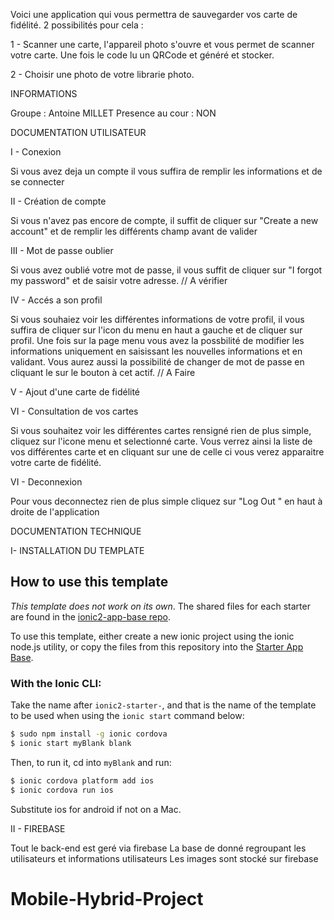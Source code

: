 Voici une application qui vous permettra de sauvegarder vos carte de fidélité. 2 possibilités pour cela :

1 - Scanner une carte, l'appareil photo s'ouvre et vous permet de scanner votre carte. Une fois le code lu un QRCode et généré et stocker.

2 - Choisir une photo de votre librarie photo. 


INFORMATIONS

Groupe : Antoine MILLET
Presence au cour : NON

DOCUMENTATION UTILISATEUR 

I - Conexion

Si vous avez deja un compte il vous suffira de remplir les informations et de se connecter 

II - Création de compte 

Si vous n'avez pas encore de compte, il suffit de cliquer sur "Create a new account" et de remplir les différents champ avant de valider 

III - Mot de passe oublier 

Si vous avez oublié votre mot de passe, il vous suffit de cliquer sur "I forgot my password" et de saisir votre adresse. // A vérifier

IV - Accés a son profil 

Si vous souhaiez voir les différentes informations de votre profil, il vous suffira de cliquer sur l'icon du menu en haut a gauche et de cliquer sur profil.
Une fois sur la page menu vous avez la possbilité de modifier les informations uniquement en saisissant les nouvelles informations et en validant.
Vous aurez aussi la possibilité de changer de mot de passe en cliquant le sur le bouton à cet actif. // A Faire

V - Ajout d'une carte de fidélité 

VI - Consultation de vos cartes 

Si vous souhaitez voir les différentes cartes rensigné rien de plus simple, cliquez sur l'icone menu et selectionné carte.
Vous verrez ainsi la liste de vos différentes carte et en cliquant sur une de celle ci vous verez apparaitre votre carte de fidélité.

VI - Deconnexion 

Pour vous deconnectez rien de plus simple cliquez sur "Log Out " en haut à droite de l'application 

DOCUMENTATION TECHNIQUE 

I- INSTALLATION DU TEMPLATE

## How to use this template

*This template does not work on its own*. The shared files for each starter are found in the [ionic2-app-base repo](https://github.com/ionic-team/ionic2-app-base).

To use this template, either create a new ionic project using the ionic node.js utility, or copy the files from this repository into the [Starter App Base](https://github.com/ionic-team/ionic2-app-base).

### With the Ionic CLI:

Take the name after `ionic2-starter-`, and that is the name of the template to be used when using the `ionic start` command below:

```bash
$ sudo npm install -g ionic cordova
$ ionic start myBlank blank
```

Then, to run it, cd into `myBlank` and run:

```bash
$ ionic cordova platform add ios
$ ionic cordova run ios
```

Substitute ios for android if not on a Mac.

II - FIREBASE

Tout le back-end est geré via firebase
La base de donné regroupant les utilisateurs et informations utilisateurs 
Les images sont stocké sur firebase 


# Mobile-Hybrid-Project
